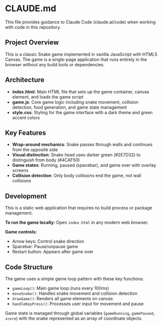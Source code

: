 # CLAUDE.md

This file provides guidance to Claude Code (claude.ai/code) when working with code in this repository.

## Project Overview

This is a classic Snake game implemented in vanilla JavaScript with HTML5 Canvas. The game is a single-page application that runs entirely in the browser without any build tools or dependencies.

## Architecture

- **index.html**: Main HTML file that sets up the game container, canvas element, and loads the game script
- **game.js**: Core game logic including snake movement, collision detection, food generation, and game state management
- **style.css**: Styling for the game interface with a dark theme and green accent colors

## Key Features

- **Wrap-around mechanics**: Snake passes through walls and continues from the opposite side
- **Visual distinction**: Snake head uses darker green (#2E7D32) to distinguish from body (#4CAF50)
- **Game states**: Running, paused (spacebar), and game over with overlay screens
- **Collision detection**: Only body collisions end the game, not wall collisions

## Development

This is a static web application that requires no build process or package management.

**To run the game locally:**
Open `index.html` in any modern web browser.

**Game controls:**
- Arrow keys: Control snake direction
- Spacebar: Pause/unpause game
- Restart button: Appears after game over

## Code Structure

The game uses a simple game loop pattern with these key functions:
- `gameLoop()`: Main game loop (runs every 100ms)
- `moveSnake()`: Handles snake movement and collision detection
- `drawGame()`: Renders all game elements on canvas
- `handleKeyPress()`: Processes user input for movement and pause

Game state is managed through global variables (`gameRunning`, `gamePaused`, `score`) with the snake represented as an array of coordinate objects.